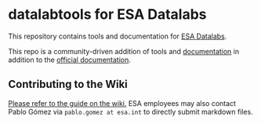 # datalabtools for ESA Datalabs

This repository contains tools and documentation for [ESA Datalabs](https://datalabs.esa.int/).

This repo is a community-driven addition of tools and [documentation](https://github.com/ESA-Datalabs/datalabtools/wiki) in addition to the [official documentation](https://datalabs.esa.int/help).

## Contributing to the Wiki

[Please refer to the guide on the wiki.](https://github.com/ESA-Datalabs/datalabtools/wiki/Adding-a-wiki-entry) ESA employees may also contact Pablo Gómez via `pablo.gomez at esa.int` to directly submit markdown files.
